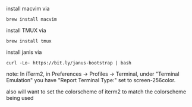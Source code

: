 
install macvim via 
```
brew install macvim
```

install TMUX via 

```
brew install tmux
```

install janis via 
```
curl -Lo- https://bit.ly/janus-bootstrap | bash
```

note:  In iTerm2, in Preferences -> Profiles -> Terminal, under "Terminal Emulation" you have "Report Terminal Type:" set to screen-256color.

also will want to set the colorscheme of iterm2 to match the colorscheme being used


